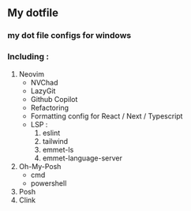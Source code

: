 ## My dotfile 
### my dot file configs for windows 
### Including :  
1. Neovim
   - NVChad
   - LazyGit
   - Github Copilot
   - Refactoring
   - Formatting config for React / Next / Typescript
   - LSP :
      1. eslint
      2. tailwind
      3. emmet-ls
      4. emmet-language-server 
2. Oh-My-Posh
    - cmd
    - powershell
3. Posh
5. Clink
